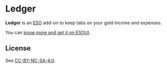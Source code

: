 # Ledger

**Ledger** is an [ESO](http://www.elderscrollsonline.com) add-on to keep tabs on your gold income and expenses.

You can [know more and get it on ESOUI](http://www.esoui.com/downloads/info1172-Ledger.html).

## License

See  [CC-BY-NC-SA-4.0](http://creativecommons.org/licenses/by-nc-sa/4.0/).
